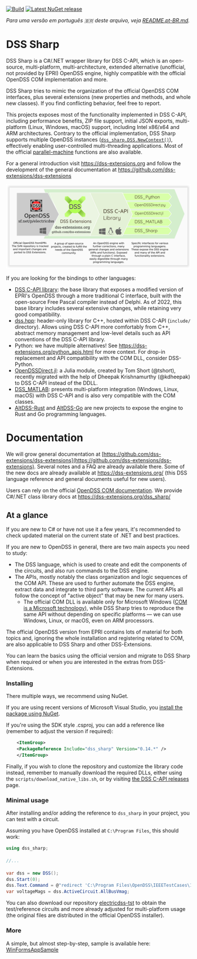 [![Build](https://github.com/dss-extensions/dss_sharp/actions/workflows/dotnet.yml/badge.svg)](https://github.com/dss-extensions/dss_sharp/actions/workflows/dotnet.yml)
[![Latest NuGet release](https://img.shields.io/nuget/v/dss_sharp?label=NuGet+release&cacheSeconds=3600)](https://www.nuget.org/packages/dss_sharp/)

*Para uma versão em português 🇧🇷 deste arquivo, veja [README.pt-BR.md](https://github.com/dss-extensions/dss_sharp/blob/master/README.pt-BR.md).*

# DSS Sharp

DSS Sharp is a C#/.NET wrapper library for DSS C-API, which is an open-source, multi-platform, multi-architecture, extended alternative (unofficial, not provided by EPRI) OpenDSS engine, highly compatible with the official OpenDSS COM implementation and more.

DSS Sharp tries to mimic the organization of the official OpenDSS COM interfaces, plus several extensions (new properties and methods, and whole new classes). If you find conflicting behavior, feel free to report.

This projects exposes most of the functionality implemented in DSS C-API, including performance benefits, ZIP file support, initial JSON exports, multi-platform (Linux, Windows, macOS) support, including Intel x86/x64 and ARM architectures. Contrary to the official implementation, DSS Sharp supports multiple OpenDSS instances ([`dss_sharp.DSS.NewContext()`](https://dss-extensions.org/dss_sharp/html/d0e4d400-3bd9-1244-3cac-8f1234cbad9f.htm)), effectively enabling user-controlled multi-threading applications. Most of the official [parallel-machine](https://dss-extensions.org/dss_sharp/html/f3440753-3e74-bdb2-81c6-9052f8742d7e.htm) functions are also available.

For a general introduction visit https://dss-extensions.org and follow the development of the general documentation at https://github.com/dss-extensions/dss-extensions

<p align="center">
    <img alt="Overview of related repositories" src="https://raw.githubusercontent.com/dss-extensions/dss_capi/master/docs/images/repomap.png" width=600>
</p>

If you are looking for the bindings to other languages:

- [DSS C-API library](http://github.com/dss-extensions/dss_capi/): the base library that exposes a modified version of EPRI's OpenDSS through a more traditional C interface, built with the open-source Free Pascal compiler instead of Delphi. As of 2022, this base library includes several extensive changes, while retaining very good compatibility.
- [dss.hpp](https://dss-extensions.org/dss_capi/): header-only library for C++, hosted within DSS C-API (`include/` directory). Allows using DSS C-API more comfortably from C++, abstract memory management and low-level details such as API conventions of the DSS C-API library.
- Python: we have multiple alternatives! See https://dss-extensions.org/python_apis.html for more context. For drop-in replacement and API compatibility with the COM DLL, consider DSS-Python.
- [OpenDSSDirect.jl](http://github.com/dss-extensions/OpenDSSDirect.jl/): a Julia module, created by Tom Short (@tshort), recently migrated with the help of Dheepak Krishnamurthy (@kdheepak) to DSS C-API instead of the DDLL.
- [DSS_MATLAB](http://github.com/dss-extensions/dss_matlab/): presents multi-platform integration (Windows, Linux, macOS) with DSS C-API and is also very compatible with the COM classes.
- [AltDSS-Rust](https://github.com/dss-extensions/AltDSS-Rust) and [AltDSS-Go](https://github.com/dss-extensions/AltDSS-Go) are new projects to expose the engine to Rust and Go programming languages.

# Documentation

We will grow general documentation at [https://github.com/dss-extensions/dss-extensions](https://github.com/dss-extensions/dss-extensions). Several notes and a FAQ are already available there. Some of the new docs are already available at https://dss-extensions.org/ (this DSS language reference and general documents useful for new users).

Users can rely on the official [OpenDSS COM documentation](https://opendss.epri.com/COMInterface.html). We provide C#/.NET class library docs at https://dss-extensions.org/dss_sharp/

## At a glance

If you are new to C# or have not use it a few years, it's recommended to check updated material on the current state of .NET and best practices.

If you are new to OpenDSS in general, there are two main aspects you need to study:

- The DSS language, which is used to create and edit the components of the circuits, and also run commands to the DSS engine.
- The APIs, mostly notably the class organization and logic sequences of the COM API. These are used to further automate the DSS engine, extract data and integrate to third party software. The current APIs all follow the concept of "active object" that may be new for many users.
    - The official COM DLL is available only for Microsoft Windows ([COM is a Microsoft technology](https://en.wikipedia.org/wiki/Component_Object_Model)), while DSS Sharp tries to reproduce the same API without depending on specific platforms — we can use Windows, Linux, or macOS, even on ARM processors.

The official OpenDSS version from EPRI contains lots of material for both topics and, ignoring the whole installation and registering related to COM, are also applicable to DSS Sharp and other DSS-Extensions.

You can learn the basics using the official version and migrate to DSS Sharp when required or when you are interested in the extras from DSS-Extensions.

### Installing

There multiple ways, we recommend using NuGet.

If you are using recent versions of Microsoft Visual Studio, you [install the package using NuGet](https://www.nuget.org/packages/dss_sharp/). 

If you're using the SDK style .csproj, you can add a reference like (remember to adjust the version if required):

```xml
    <ItemGroup>
    <PackageReference Include="dss_sharp" Version="0.14.*" />
    </ItemGroup>
```

Finally, if you wish to clone the repository and customize the library code instead, remember to manually download the required DLLs, either using the `scripts/download_native_libs.sh`, or by visiting [the DSS C-API releases](https://github.com/dss-extensions/dss_capi/releases) page.

### Minimal usage

After installing and/or adding the reference to `dss_sharp` in your project, you can test with a circuit.

Assuming you have OpenDSS installed at `C:\Program Files`, this should work:

```cs
using dss_sharp;

//...

var dss = new DSS();
dss.Start(0);
dss.Text.Command = @"redirect 'C:\Program Files\OpenDSS\IEEETestCases\13Bus\IEEE13Nodeckt.dss'";
var voltageMags = dss.ActiveCircuit.AllBusVmag;
```

You can also download our repository [electricdss-tst](https://github.com/dss-extensions/electricdss-tst) to obtain the test/reference circuits and more already adjusted for multi-platform usage (the original files are distributed in the official OpenDSS installer).

### More

A simple, but almost step-by-step, sample is available here: [WinFormsAppSample](https://github.com/dss-extensions/dss_sharp/tree/master/examples/WinFormsAppSample)